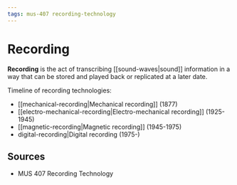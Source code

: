```yaml
---
tags: mus-407 recording-technology
---
```


# Recording

**Recording** is the act of transcribing [[sound-waves|sound]] information in a way that can be stored and played back or replicated at a later date.

Timeline of recording technologies:

- [[mechanical-recording|Mechanical recording]] (1877)
- [[electro-mechanical-recording|Electro-mechanical recording]] (1925-1945)
- [[magnetic-recording|Magnetic recording]] (1945-1975)
- digital-recording|Digital recording (1975-)

## Sources

- MUS 407 Recording Technology
